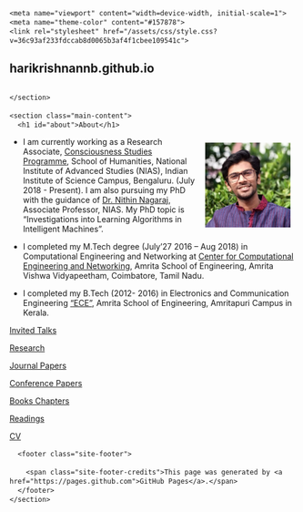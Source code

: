 <!DOCTYPE html>
<html lang="en-US">
  <head>
    <meta charset="UTF-8">

<!-- Begin Jekyll SEO tag v2.6.1 -->
<title>Harikrishnan N B | Harikrishnan N. B.</title>
<meta name="generator" content="Jekyll v3.9.0" />
<meta property="og:title" content="Harikrishnan N B" />
<meta property="og:locale" content="en_US" />
<link rel="canonical" href="https://harikrishnannb.github.io/" />
<meta property="og:url" content="https://harikrishnannb.github.io/" />
<meta property="og:site_name" content="Harikrishnan N. B." />
<script type="application/ld+json">
{"@type":"WebSite","headline":"Harikrishnan N B","url":"https://harikrishnannb.github.io/","name":"Harikrishnan N. B.","@context":"https://schema.org"}</script>
<!-- End Jekyll SEO tag -->

    <meta name="viewport" content="width=device-width, initial-scale=1">
    <meta name="theme-color" content="#157878">
    <link rel="stylesheet" href="/assets/css/style.css?v=36c93af233fdccab8d0065b3af4f1cbee109541c">
  </head>
  <body>
    <section class="page-header">
      <h1 class="project-name">harikrishnannb.github.io</h1>
      <h2 class="project-tagline"></h2>
      
      
    </section>

    <section class="main-content">
      <h1 id="about">About</h1>

<p><img style="float: right;margin: 10px 10px 10px;" width="150" src="images/profile.jpg" /></p>

<ul>
  <li>
    <p>I am currently working as a Research Associate, <a href="[https://niasconsciousnesscentre.org/">Consciousness Studies Programme</a>, School of Humanities, National Institute of Advanced Studies (NIAS), Indian Institute of Science Campus, Bengaluru. (July 2018 - Present). I am also pursuing my PhD with the guidance of <a href="https://sites.google.com/site/nithinnagaraj2/">Dr. Nithin Nagaraj</a>, Associate Professor, NIAS. My PhD topic is “Investigations into Learning Algorithms in Intelligent Machines”.</p>
  </li>
  <li>
    <p>I completed my M.Tech degree (July’27 2016 – Aug 2018) in Computational Engineering and Networking at  <a href="https://www.amrita.edu/center/computational-engineering-and-networking">Center for Computational Engineering and Networking</a>, Amrita School of Engineering, Amrita Vishwa Vidyapeetham, Coimbatore, Tamil Nadu.</p>
  </li>
  <li>
    <p>I completed my B.Tech (2012- 2016) in Electronics and Communication Engineering <a href="https://www.amrita.edu/school/engineering/amritapuri/electronics-and-communication">“ECE”</a>, Amrita School of Engineering, Amritapuri Campus in Kerala.</p>
  </li>
</ul>

<div class="span">

<a href="invitedtalks.html">Invited Talks</a>

<a href="research.html">Research</a>

<a href="journalpapers.md">Journal Papers</a>

<a href="conferencepapers.md">Conference Papers</a>

<a href="book.md">Books Chapters</a>

<a href="readings.md">Readings</a>

<a href="cv">CV</a>

 </div>



      <footer class="site-footer">
        
        <span class="site-footer-credits">This page was generated by <a href="https://pages.github.com">GitHub Pages</a>.</span>
      </footer>
    </section>

    
  </body>
</html>
